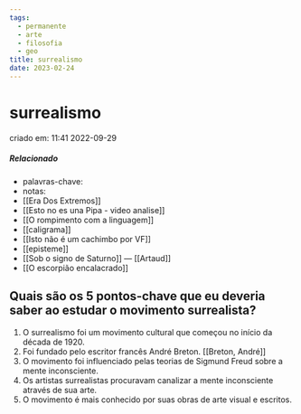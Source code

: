 ```yaml
---
tags:
  - permanente
  - arte
  - filosofia
  - geo
title: surrealismo
date: 2023-02-24
---
```

# surrealismo
criado em: 11:41 2022-09-29

##### Relacionado
- palavras-chave: 
- notas:
- [[Era Dos Extremos]]
- [[Esto no es una Pipa - video analise]]
- [[O rompimento com a linguagem]]
- [[caligrama]]
- [[Isto não é um cachimbo por VF]]
- [[episteme]]
- [[Sob o signo de Saturno]] — [[Artaud]]
- [[O escorpião encalacrado]]

## Quais são os 5 pontos-chave que eu deveria saber ao estudar o movimento surrealista?

1. O surrealismo foi um movimento cultural que começou no início da década de 1920.
2. Foi fundado pelo escritor francês André Breton. [[Breton, André]]
3. O movimento foi influenciado pelas teorias de Sigmund Freud sobre a mente inconsciente.
4. Os artistas surrealistas procuravam canalizar a mente inconsciente através de sua arte.
5. O movimento é mais conhecido por suas obras de arte visual e escritos.